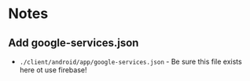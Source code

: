 # Notes

## Add google-services.json

* `./client/android/app/google-services.json` - Be sure this file exists here ot use firebase!